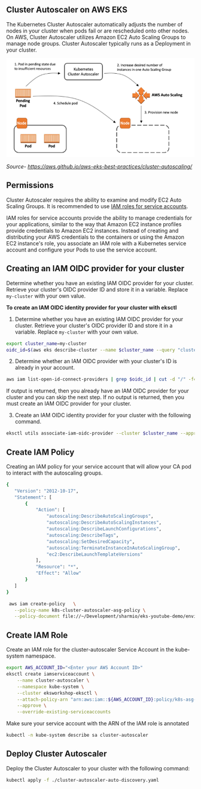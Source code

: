 ## Cluster Autoscaler on AWS EKS
The Kubernetes Cluster Autoscaler automatically adjusts the number of nodes in your cluster when pods fail or are rescheduled onto other nodes. On AWS, Cluster Autoscaler utilizes Amazon EC2 Auto Scaling Groups to manage node groups. Cluster Autoscaler typically runs as a Deployment in your cluster.

![Architecture](./architecture.png)

*Source- https://aws.github.io/aws-eks-best-practices/cluster-autoscaling/*

## Permissions
Cluster Autoscaler requires the ability to examine and modify EC2 Auto Scaling Groups. It is recommended to use [IAM roles for service accounts](https://docs.aws.amazon.com/eks/latest/userguide/iam-roles-for-service-accounts.html).

 IAM roles for service accounts provide the ability to manage credentials for your applications, similar to the way that Amazon EC2 instance profiles provide credentials to Amazon EC2 instances. Instead of creating and distributing your AWS credentials to the containers or using the Amazon EC2 instance's role, you associate an IAM role with a Kubernetes service account and configure your Pods to use the service account.


## Creating an IAM OIDC provider for your cluster
Determine whether you have an existing IAM OIDC provider for your cluster. Retrieve your cluster's OIDC provider ID and store it in a variable. Replace `my-cluster` with your own value.

**To create an IAM OIDC identity provider for your cluster with eksctl**

1. Determine whether you have an existing IAM OIDC provider for your cluster. Retrieve your cluster's OIDC provider ID and store it in a variable. Replace `my-cluster` with your own value.

```sh
export cluster_name=my-cluster
oidc_id=$(aws eks describe-cluster --name $cluster_name --query "cluster.identity.oidc.issuer" --output text | cut -d '/' -f 5)
```

2. Determine whether an IAM OIDC provider with your cluster's ID is already in your account.

```sh
aws iam list-open-id-connect-providers | grep $oidc_id | cut -d "/" -f4
```

If output is returned, then you already have an IAM OIDC provider for your cluster and you can skip the next step. If no output is returned, then you must create an IAM OIDC provider for your cluster.

3. Create an IAM OIDC identity provider for your cluster with the following command.

```sh
eksctl utils associate-iam-oidc-provider --cluster $cluster_name --approve
```

## Create IAM Policy 

 Creating an IAM policy for your service account that will allow your CA pod to interact with the autoscaling groups.

 ```sh
 {
    "Version": "2012-10-17",
    "Statement": [
        {
            "Action": [
                "autoscaling:DescribeAutoScalingGroups",
                "autoscaling:DescribeAutoScalingInstances",
                "autoscaling:DescribeLaunchConfigurations",
                "autoscaling:DescribeTags",
                "autoscaling:SetDesiredCapacity",
                "autoscaling:TerminateInstanceInAutoScalingGroup",
                "ec2:DescribeLaunchTemplateVersions"
            ],
            "Resource": "*",
            "Effect": "Allow"
        }
    ]
}
 ```

 ```sh
  aws iam create-policy   \
    --policy-name k8s-cluster-autoscaler-asg-policy \
    --policy-document file://~/Development/sharmio/eks-youtube-demo/environment/cluster-autoscaler/ca-iam-policy.json
  ```

## Create IAM Role
Create an IAM role for the cluster-autoscaler Service Account in the kube-system namespace.

```sh
export AWS_ACCOUNT_ID="<Enter your AWS Account ID>"
eksctl create iamserviceaccount \
    --name cluster-autoscaler \
    --namespace kube-system \
    --cluster eksworkshop-eksctl \
    --attach-policy-arn "arn:aws:iam::${AWS_ACCOUNT_ID}:policy/k8s-asg-policy" \
    --approve \
    --override-existing-serviceaccounts
```

Make sure your service account with the ARN of the IAM role is annotated

```sh
kubectl -n kube-system describe sa cluster-autoscaler
```
## Deploy Cluster Autoscaler

Deploy the Cluster Autoscaler to your cluster with the following command:

```sh
kubectl apply -f ./cluster-autoscaler-auto-discovery.yaml
```

